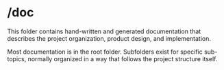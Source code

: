# \/doc

This folder contains hand-written and generated documentation that describes the project organization, product design, and implementation.

Most documentation is in the root folder. Subfolders exist for specific sub-topics, normally organized in a way that follows the project structure itself.


